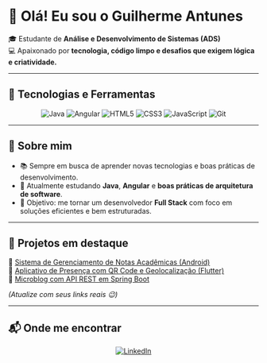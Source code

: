 # 👋 Olá! Eu sou o Guilherme Antunes  

🎓 Estudante de **Análise e Desenvolvimento de Sistemas (ADS)**  
💻 Apaixonado por **tecnologia, código limpo e desafios que exigem lógica e criatividade.**

---

## 🚀 Tecnologias e Ferramentas

<div align="center">
  
  ![Java](https://img.shields.io/badge/Java-%23ED8B00.svg?style=for-the-badge&logo=openjdk&logoColor=white)
  ![Angular](https://img.shields.io/badge/Angular-DD0031?style=for-the-badge&logo=angular&logoColor=white)
  ![HTML5](https://img.shields.io/badge/HTML5-E34F26?style=for-the-badge&logo=html5&logoColor=white)
  ![CSS3](https://img.shields.io/badge/CSS3-1572B6?style=for-the-badge&logo=css3&logoColor=white)
  ![JavaScript](https://img.shields.io/badge/JavaScript-F7DF1E?style=for-the-badge&logo=javascript&logoColor=black)
  ![Git](https://img.shields.io/badge/Git-F05032?style=for-the-badge&logo=git&logoColor=white)
  
</div>

---

## 🌱 Sobre mim

- 📚 Sempre em busca de aprender novas tecnologias e boas práticas de desenvolvimento.  
- 🧠 Atualmente estudando **Java**, **Angular** e **boas práticas de arquitetura de software**.  
- 🎯 Objetivo: me tornar um desenvolvedor **Full Stack** com foco em soluções eficientes e bem estruturadas.  

---

## 🧩 Projetos em destaque

🔹 [Sistema de Gerenciamento de Notas Acadêmicas (Android)](https://github.com/seu-usuario/seu-repositorio)  
🔹 [Aplicativo de Presença com QR Code e Geolocalização (Flutter)](https://github.com/seu-usuario/seu-repositorio)  
🔹 [Microblog com API REST em Spring Boot](https://github.com/seu-usuario/seu-repositorio)

*(Atualize com seus links reais 😉)*

---

## 📬 Onde me encontrar

<div align="center">

[![LinkedIn](https://img.shields.io/badge/LinkedIn-0A66C2?style=for-the-badge&logo=lin)]()
